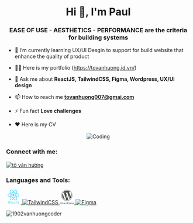 <h1 align="center">Hi 👋, I'm Paul</h1>
<h3 align="center">EASE OF USE - AESTHETICS - PERFORMANCE are the criteria for building systems </h3>

- 🌱 I’m currently learning UX/UI Desgin to support for build website that enhance the quality of product

- 👨‍💻 Here is my portfolio (https://tovanhuong.id.vn/)

- 💬 Ask me about **ReactJS, TailwindCSS, Figma, Wordpress, UX/UI design**

- 📫 How to reach me **tovanhuong007@gmai.com**

- ⚡ Fun fact **Love challenges**

-  ❤️ Here is my CV
  
<div align="center"><img align="center" alt="Coding" width="600" src="https://tovanhuong.id.vn/wp-content/uploads/2025/05/paul-to-cv.pn" /></div>
<h3 align="left">Connect with me:</h3>
<p align="left">
<a href="https://www.facebook.com/vanhuong.to.71" target="blank"><img align="center" src="https://raw.githubusercontent.com/rahuldkjain/github-profile-readme-generator/master/src/images/icons/Social/facebook.svg" alt="tô văn hưởng" height="30" width="40" /></a>
</p>

<h3 align="left">Languages and Tools:</h3>

<p align="left">  
    <a href="https://reactjs.org/" target="_blank" rel="noreferrer">  
        <img src="https://raw.githubusercontent.com/devicons/devicon/master/icons/react/react-original-wordmark.svg" alt="ReactJS" width="40" height="40"/>  
    </a>  
    <a href="https://tailwindcss.com/" target="_blank" rel="noreferrer">  
        <img src="https://www.vectorlogo.zone/logos/tailwindcss/tailwindcss-icon.svg" alt="TailwindCSS" width="40" height="40"/>  
    </a>  
    <a href="https://wordpress.org/" target="_blank" rel="noreferrer">  
        <img src="https://raw.githubusercontent.com/devicons/devicon/master/icons/wordpress/wordpress-original.svg" alt="Wordpress" width="40" height="40"/>  
    </a>  
    <a href="https://www.figma.com/" target="_blank" rel="noreferrer">  
        <img src="https://www.vectorlogo.zone/logos/figma/figma-icon.svg" alt="Figma" width="40" height="40"/>  
    </a>  
</p>


<p><img align="left" src="https://github-readme-stats.vercel.app/api/top-langs?username=1902vanhuongcoder&show_icons=true&locale=en&layout=compact" alt="1902vanhuongcoder" /></p>

